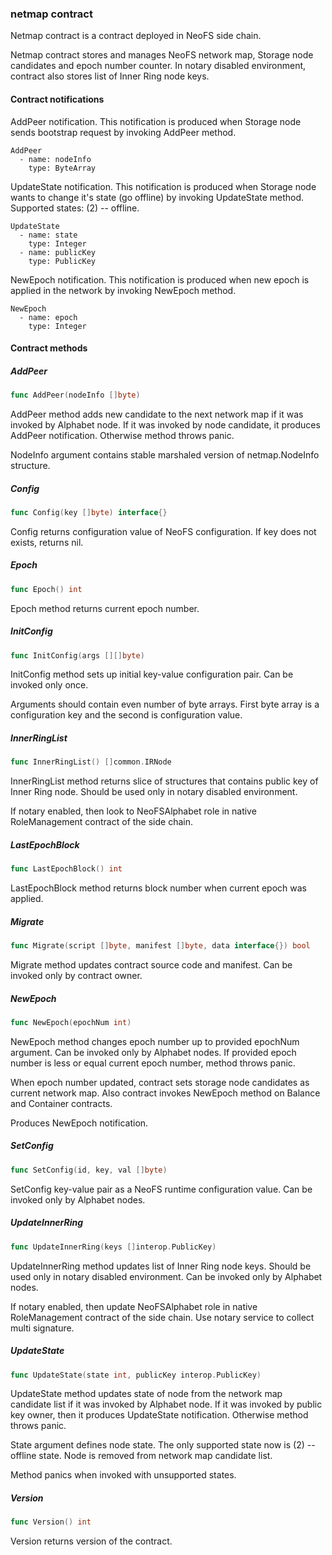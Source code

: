 ### netmap contract

Netmap contract is a contract deployed in NeoFS side chain\.

Netmap contract stores and manages NeoFS network map\, Storage node candidates and epoch number counter\. In notary disabled environment\, contract also stores list of Inner Ring node keys\.

#### Contract notifications

AddPeer notification\. This notification is produced when Storage node sends bootstrap request by invoking AddPeer method\.

```
AddPeer
  - name: nodeInfo
    type: ByteArray
```

UpdateState notification\. This notification is produced when Storage node wants to change it's state \(go offline\) by invoking UpdateState method\. Supported states: \(2\) \-\- offline\.

```
UpdateState
  - name: state
    type: Integer
  - name: publicKey
    type: PublicKey
```

NewEpoch notification\. This notification is produced when new epoch is applied in the network by invoking NewEpoch method\.

```
NewEpoch
  - name: epoch
    type: Integer
```

#### Contract methods

##### AddPeer

```go
func AddPeer(nodeInfo []byte)
```

AddPeer method adds new candidate to the next network map if it was invoked by Alphabet node\. If it was invoked by node candidate\, it produces AddPeer notification\. Otherwise method throws panic\.

NodeInfo argument contains stable marshaled version of netmap\.NodeInfo structure\.

##### Config

```go
func Config(key []byte) interface{}
```

Config returns configuration value of NeoFS configuration\. If key does not exists\, returns nil\.

##### Epoch

```go
func Epoch() int
```

Epoch method returns current epoch number\.

##### InitConfig

```go
func InitConfig(args [][]byte)
```

InitConfig method sets up initial key\-value configuration pair\. Can be invoked only once\.

Arguments should contain even number of byte arrays\. First byte array is a configuration key and the second is configuration value\.

##### InnerRingList

```go
func InnerRingList() []common.IRNode
```

InnerRingList method returns slice of structures that contains public key of Inner Ring node\. Should be used only in notary disabled environment\.

If notary enabled\, then look to NeoFSAlphabet role in native RoleManagement contract of the side chain\.

##### LastEpochBlock

```go
func LastEpochBlock() int
```

LastEpochBlock method returns block number when current epoch was applied\.

##### Migrate

```go
func Migrate(script []byte, manifest []byte, data interface{}) bool
```

Migrate method updates contract source code and manifest\. Can be invoked only by contract owner\.

##### NewEpoch

```go
func NewEpoch(epochNum int)
```

NewEpoch method changes epoch number up to provided epochNum argument\. Can be invoked only by Alphabet nodes\. If provided epoch number is less or equal current epoch number\, method throws panic\.

When epoch number updated\, contract sets storage node candidates as current network map\. Also contract invokes NewEpoch method on Balance and Container contracts\.

Produces NewEpoch notification\.

##### SetConfig

```go
func SetConfig(id, key, val []byte)
```

SetConfig key\-value pair as a NeoFS runtime configuration value\. Can be invoked only by Alphabet nodes\.

##### UpdateInnerRing

```go
func UpdateInnerRing(keys []interop.PublicKey)
```

UpdateInnerRing method updates list of Inner Ring node keys\. Should be used only in notary disabled environment\. Can be invoked only by Alphabet nodes\.

If notary enabled\, then update NeoFSAlphabet role in native RoleManagement contract of the side chain\. Use notary service to collect multi signature\.

##### UpdateState

```go
func UpdateState(state int, publicKey interop.PublicKey)
```

UpdateState method updates state of node from the network map candidate list if it was invoked by Alphabet node\. If it was invoked by public key owner\, then it produces UpdateState notification\. Otherwise method throws panic\.

State argument defines node state\. The only supported state now is \(2\) \-\- offline state\. Node is removed from network map candidate list\.

Method panics when invoked with unsupported states\.

##### Version

```go
func Version() int
```

Version returns version of the contract\.


